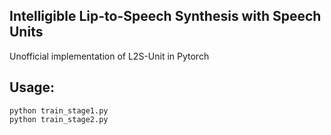 ## Intelligible Lip-to-Speech Synthesis with Speech Units

Unofficial implementation of L2S-Unit in Pytorch

## Usage:
```
python train_stage1.py
python train_stage2.py
```